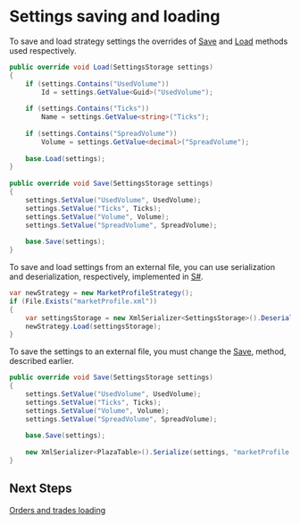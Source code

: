# Settings saving and loading

To save and load strategy settings the overrides of [Save](xref:StockSharp.Algo.Strategies.Strategy.Save(Ecng.Serialization.SettingsStorage)) and [Load](xref:StockSharp.Algo.Strategies.Strategy.Load(Ecng.Serialization.SettingsStorage)) methods used respectively. 

```cs
public override void Load(SettingsStorage settings)
{
	if (settings.Contains("UsedVolume"))
	    Id = settings.GetValue<Guid>("UsedVolume");
	
    if (settings.Contains("Ticks"))
        Name = settings.GetValue<string>("Ticks");
	
    if (settings.Contains("SpreadVolume"))
        Volume = settings.GetValue<decimal>("SpreadVolume");
	        
	base.Load(settings);
}
	
public override void Save(SettingsStorage settings)
{
    settings.SetValue("UsedVolume", UsedVolume);
    settings.SetValue("Ticks", Ticks);
    settings.SetValue("Volume", Volume);
    settings.SetValue("SpreadVolume", SpreadVolume);
	    
	base.Save(settings);
}
```

To save and load settings from an external file, you can use serialization and deserialization, respectively, implemented in [S\#](StockSharpAbout.md). 

```cs
var newStrategy = new MarketProfileStrategy();
if (File.Exists("marketProfile.xml"))
{
    var settingsStorage = new XmlSerializer<SettingsStorage>().Deserialize("marketProfile.xml");
    newStrategy.Load(settingsStorage);
}
```

To save the settings to an external file, you must change the [Save](xref:StockSharp.Algo.Strategies.Strategy.Save(Ecng.Serialization.SettingsStorage)), method, described earlier. 

```cs
public override void Save(SettingsStorage settings)
{
    settings.SetValue("UsedVolume", UsedVolume);
    settings.SetValue("Ticks", Ticks);
    settings.SetValue("Volume", Volume);
    settings.SetValue("SpreadVolume", SpreadVolume);
	    
	base.Save(settings);
	
	new XmlSerializer<PlazaTable>().Serialize(settings, "marketProfile.xml");
}
```

## Next Steps

[Orders and trades loading](StrategyOrdersLoad.md)
